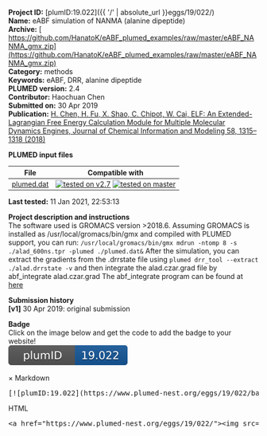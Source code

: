 **Project ID:** [plumID:19.022]({{ '/' | absolute_url }}eggs/19/022/)  
**Name:**  eABF simulation of NANMA (alanine dipeptide)  
**Archive:** [ https://github.com/HanatoK/eABF_plumed_examples/raw/master/eABF_NANMA_gmx.zip](https://github.com/HanatoK/eABF_plumed_examples/raw/master/eABF_NANMA_gmx.zip)  
**Category:**  methods  
**Keywords:**  eABF, DRR, alanine dipeptide  
**PLUMED version:**  2.4  
**Contributor:**  Haochuan Chen  
**Submitted on:** 30 Apr 2019  
**Publication:** [H. Chen, H. Fu, X. Shao, C. Chipot, W. Cai, ELF: An Extended-Lagrangian Free Energy Calculation Module for Multiple Molecular Dynamics Engines, Journal of Chemical Information and Modeling 58, 1315–1318 (2018)](http://dx.doi.org/10.1021/acs.jcim.8b00115)  
  
**PLUMED input files**  
  
| File     | Compatible with |  
|:--------:|:--------:|  
| [plumed.dat](./data/plumed.dat.md) |  [![tested on v2.7](https://img.shields.io/badge/v2.7-passing-green.svg)](data/plumed.dat.plumed.stderr) [![tested on master](https://img.shields.io/badge/master-passing-green.svg)](data/plumed.dat.plumed_master.stderr) |  
  
**Last tested:**  11 Jan 2021, 22:53:13
  
**Project description and instructions**  
The software used is GROMACS version >2018.6. Assuming GROMACS is installed as /usr/local/gromacs/bin/gmx and compiled with PLUMED support, you can run: `/usr/local/gromacs/bin/gmx mdrun -ntomp 8 -s ./alad_600ns.tpr -plumed ./plumed.dat&` After the simulation, you can extract the gradients from the .drrstate file using `plumed drr_tool --extract ./alad.drrstate -v` and then integrate the alad.czar.grad file by abf_integrate alad.czar.grad The abf_integrate program can be found at [here](https://github.com/Colvars/colvars/tree/master) 

  
**Submission history**  
**[v1]** 30 Apr 2019: original submission  
  
**Badge**  
Click on the image below and get the code to add the badge to your website!  
<img src="./badge.svg" alt="plumeDnest:19.022" id="myBtn" class="badge">
<div id="myModal" class="modal">
  <div class="modal-content">
    <span class="close">&times;</span>
    Markdown<pre>[![plumID:19.022](https://www.plumed-nest.org/eggs/19/022/badge.svg)](https://www.plumed-nest.org/eggs/19/022/)</pre>
    HTML<pre>&lt;a href="https://www.plumed-nest.org/eggs/19/022/"&gt;&lt;img src="https://www.plumed-nest.org/eggs/19/022/badge.svg" alt="plumID:19.022"&gt;&lt;/a&gt;</pre>
  </div>
</div>
